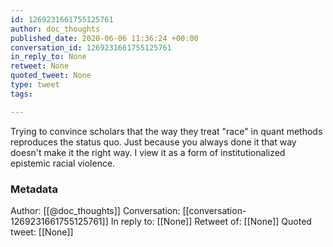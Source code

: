 ```yaml
---
id: 1269231661755125761
author: doc_thoughts
published_date: 2020-06-06 11:36:24 +00:00
conversation_id: 1269231661755125761
in_reply_to: None
retweet: None
quoted_tweet: None
type: tweet
tags:

---
```


Trying to convince scholars that the way they treat "race" in quant methods reproduces the status quo. Just because you always done it that way doesn't make it the right way. I view it as a form of institutionalized epistemic racial violence.

### Metadata

Author: [[@doc_thoughts]]
Conversation: [[conversation-1269231661755125761]]
In reply to: [[None]]
Retweet of: [[None]]
Quoted tweet: [[None]]

